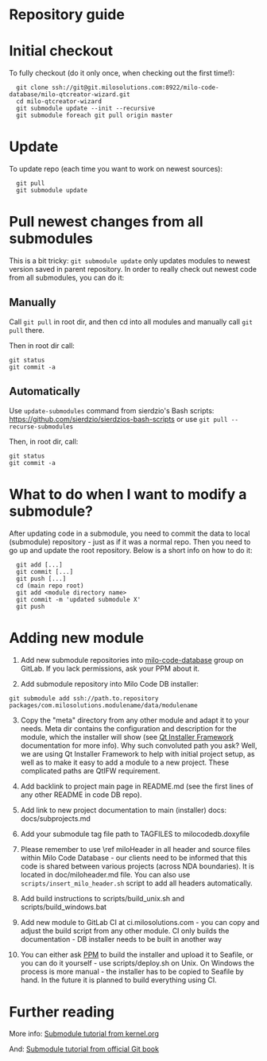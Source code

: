 Repository guide
===

# Initial checkout

To fully checkout (do it only once, when checking out the first time!):
~~~
  git clone ssh://git@git.milosolutions.com:8922/milo-code-database/milo-qtcreator-wizard.git
  cd milo-qtcreator-wizard
  git submodule update --init --recursive
  git submodule foreach git pull origin master
~~~

# Update

To update repo (each time you want to work on newest sources):
~~~
  git pull
  git submodule update
~~~

# Pull newest changes from all submodules

This is a bit tricky: `git submodule update` only updates modules to newest
version saved in parent repository. In order to really check out newest code
from all submodules, you can do it:

## Manually

Call `git pull` in root dir, and then cd into all modules and manually call `git pull` there.

Then in root dir call:
~~~
git status
git commit -a
~~~

## Automatically

Use `update-submodules` command from sierdzio's Bash scripts: https://github.com/sierdzio/sierdzios-bash-scripts or use `git pull --recurse-submodules`

Then, in root dir, call:
~~~
git status
git commit -a
~~~

# What to do when I want to modify a submodule?

After updating code in a submodule, you need to commit the data to local (submodule)
repository - just as if it was a normal repo. Then you need to go up and update the
root repository. Below is a short info on how to do it:

~~~
  git add [...]
  git commit [...]
  git push [...]
  cd (main repo root)
  git add <module directory name>
  git commit -m 'updated submodule X'
  git push
~~~

# Adding new module

1. Add new submodule repositories into 
[milo-code-database](https://git.milosolutions.com/milo-code-database)
group on GitLab. If you lack permissions, ask your PPM about it.

2. Add submodule repository into Milo Code DB installer:
~~~
git submodule add ssh://path.to.repository packages/com.milosolutions.modulename/data/modulename
~~~

3. Copy the "meta" directory from any other module and adapt it to your needs.
Meta dir contains the configuration and description for the module, which the
installer will show (see [Qt Installer Framework](http://doc.qt.io/qtinstallerframework/)
documentation for more info).
Why such convoluted path you ask? Well, we are using Qt Installer Framework to 
help with initial project setup, as well as to make it easy to add a module to
a new project. These complicated paths are QtIFW requirement.

4. Add backlink to project main page in README.md (see the first lines of any
other README in code DB repo).

5. Add link to new project documentation to main (installer) docs: docs/subprojects.md

6. Add your submodule tag file path to TAGFILES to milocodedb.doxyfile

7. Please remember to use \ref miloHeader in all header and source files within Milo Code Database - our clients need to be informed that this code is shared between various projects (across NDA boundaries). It is located in doc/miloheader.md file.
You can also use `scripts/insert_milo_header.sh` script to add all headers automatically.

8. Add build instructions to scripts/build_unix.sh and scripts/build_windows.bat

9. Add new module to GitLab CI at ci.milosolutions.com - you can copy and adjust the build script from any other module. CI only builds the documentation - DB installer needs to be built in another way

10. You can either ask [PPM](https://wiki.milosolutions.com/index.php/PPM) to build the installer and upload it to Seafile, or you can do it yourself - use scripts/deploy.sh on Unix. On Windows the process is more manual - the installer has to be copied to Seafile by hand. In the future it is planned to build everything using CI.

# Further reading

More info: [Submodule tutorial from kernel.org](https://git.wiki.kernel.org/index.php/GitSubmoduleTutorial)

And: [Submodule tutorial from official Git book](https://git-scm.com/book/en/v2/Git-Tools-Submodules)
